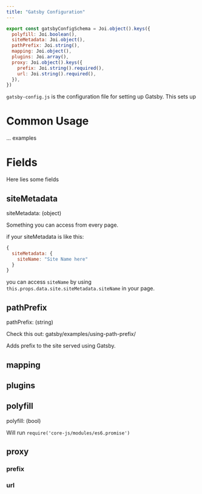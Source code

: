 ```yaml
---
title: "Gatsby Configuration"
---
```


```javascript
export const gatsbyConfigSchema = Joi.object().keys({
  polyfill: Joi.boolean(),
  siteMetadata: Joi.object(),
  pathPrefix: Joi.string(),
  mapping: Joi.object(),
  plugins: Joi.array(),
  proxy: Joi.object().keys({
    prefix: Joi.string().required(),
    url: Joi.string().required(),
  }),
})
```

`gatsby-config.js` is the configuration file for setting up Gatsby. This sets up 


# Common Usage
... examples

# Fields
Here lies some fields

## siteMetadata

siteMetadata: (object)

Something you can access from every page.

if your siteMetadata is like this:

```javascript
{
  siteMetadata: {
    siteName: "Site Name here"
  }
}
```

you can access `siteName` by using `this.props.data.site.siteMetadata.siteName` in your page.

## pathPrefix

pathPrefix: (string)

Check this out: gatsby/examples/using-path-prefix/

Adds prefix to the site served using Gatsby.

## mapping
## plugins
## polyfill

polyfill: (bool)

Will run `require('core-js/modules/es6.promise')`

## proxy
### prefix
### url


